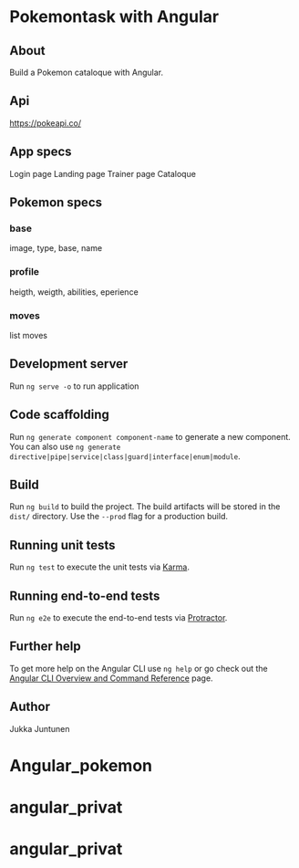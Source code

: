 # Pokemontask with Angular

## About

Build a Pokemon cataloque with Angular.

## Api 
https://pokeapi.co/

## App specs 
Login page
Landing page
Trainer page
Cataloque

## Pokemon specs
### base
image, type, base, name

### profile
heigth, weigth, abilities, eperience

### moves
list moves
## Development server

Run `ng serve -o` to run application 

## Code scaffolding

Run `ng generate component component-name` to generate a new component. You can also use `ng generate directive|pipe|service|class|guard|interface|enum|module`.

## Build

Run `ng build` to build the project. The build artifacts will be stored in the `dist/` directory. Use the `--prod` flag for a production build.

## Running unit tests

Run `ng test` to execute the unit tests via [Karma](https://karma-runner.github.io).

## Running end-to-end tests

Run `ng e2e` to execute the end-to-end tests via [Protractor](http://www.protractortest.org/).

## Further help

To get more help on the Angular CLI use `ng help` or go check out the [Angular CLI Overview and Command Reference](https://angular.io/cli) page.

## Author
Jukka Juntunen
# Angular_pokemon
# angular_privat
# angular_privat
